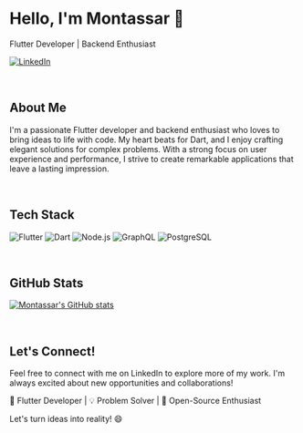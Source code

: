 <div align="left">
  
  # Hello, I'm Montassar 👋

  Flutter Developer | Backend Enthusiast

  [![LinkedIn](https://img.shields.io/badge/-LinkedIn-blue?style=flat&logo=Linkedin&logoColor=white)](https://www.linkedin.com/in/montassarezekri/)

  <br>
  
  ## About Me

  I'm a passionate Flutter developer and backend enthusiast who loves to bring ideas to life with code. My heart beats for Dart, and I enjoy crafting elegant solutions for complex problems. With a strong focus on user experience and performance, I strive to create remarkable applications that leave a lasting impression.

  <br>

  ## Tech Stack

  ![Flutter](https://img.shields.io/badge/-Flutter-02569B?style=for-the-badge&logo=flutter&logoColor=white)
  ![Dart](https://img.shields.io/badge/-Dart-0175C2?style=for-the-badge&logo=dart&logoColor=white)
  ![Node.js](https://img.shields.io/badge/-Node.js-339933?style=for-the-badge&logo=node.js&logoColor=white)
  ![GraphQL](https://img.shields.io/badge/-GraphQL-E10098?style=for-the-badge&logo=graphql&logoColor=white)
  ![PostgreSQL](https://img.shields.io/badge/-PostgreSQL-336791?style=for-the-badge&logo=postgresql&logoColor=white)

  <br>

  ## GitHub Stats

  [![Montassar's GitHub stats](https://github-readme-stats.vercel.app/api?username=m66are&show_icons=true&theme=radical)](https://github.com/m66are)

  <br>

  ## Let's Connect!

  Feel free to connect with me on LinkedIn to explore more of my work. I'm always excited about new opportunities and collaborations!

  🚀 Flutter Developer | 💡 Problem Solver | 🌟 Open-Source Enthusiast

  Let's turn ideas into reality! 😄
</div>
